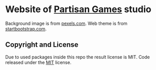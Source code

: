 # Website of [Partisan Games](http://partisangames.com) studio 

Background image is from [pexels.com](https://www.pexels.com/photo/brown-tree-in-the-forest-48694/).
Web theme is from [startbootstrap.com](https://startbootstrap.com/template-overviews/stylish-portfolio/).

## Copyright and License

Due to used packages inside this repo the result license is MIT.
Code released under the [MIT](https://github.com/BlackrockDigital/startbootstrap-stylish-portfolio/blob/gh-pages/LICENSE) license.